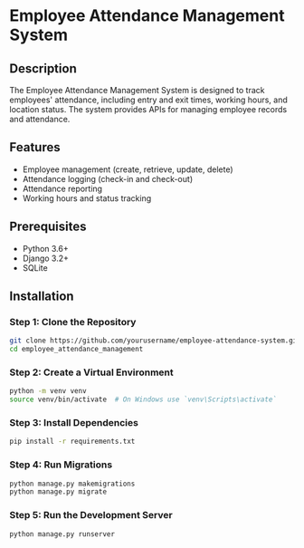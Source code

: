 # Employee Attendance Management System

## Description
The Employee Attendance Management System is designed to track employees' attendance, including entry and exit times, working hours, and location status. The system provides APIs for managing employee records and attendance.

## Features
- Employee management (create, retrieve, update, delete)
- Attendance logging (check-in and check-out)
- Attendance reporting
- Working hours and status tracking

## Prerequisites
- Python 3.6+
- Django 3.2+
- SQLite 

## Installation

### Step 1: Clone the Repository
```bash
git clone https://github.com/yourusername/employee-attendance-system.git
cd employee_attendance_management
```

### Step 2: Create a Virtual Environment
```bash
python -m venv venv
source venv/bin/activate  # On Windows use `venv\Scripts\activate`
```

### Step 3: Install Dependencies
```bash
pip install -r requirements.txt
```

### Step 4: Run Migrations
```bash
python manage.py makemigrations
python manage.py migrate
```

### Step 5: Run the Development Server
```bash
python manage.py runserver
```
